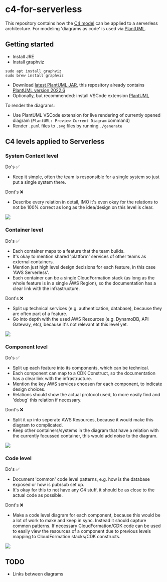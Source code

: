 # c4-for-serverless

This repository contains how the [C4 model](https://c4model.com/) can be applied to a serverless architecture. For modeling 'diagrams as code' is used via [PlantUML](https://plantuml.com/).

## Getting started

- Install JRE
- Install graphviz
```
sudo apt install graphviz
sudo brew install graphviz
```
- Download [latest PlantUML JAR](https://plantuml.com/download), this repository already contains [PlantUML version 2022.6](https://github.com/plantuml/plantuml/releases/download/v1.2022.6/plantuml-1.2022.6.jar)
- Optionally, but recommended: install VSCode extension [PlantUML](https://marketplace.visualstudio.com/items?itemName=jebbs.plantuml)

To render the diagrams:

- Use PlantUML VSCode extension for live rendering of currently opened diagram (`PlantUML: Preview Current Diagram` command)
- Render `.puml` files to `.svg` files by running `./generate`

## C4 levels applied to Serverless

### System Context level

Do's ✅

- Keep it simple, often the team is responsible for a single system so just put a single system there.


Dont's ❌

- Describe every relation in detail, IMO it's even okay for the relations to not be 100% correct as long as the idea/design on this level is clear.


![](diagrams/system-context/system-context.svg)

### Container level

Do's ✅

- Each container maps to a feature that the team builds.
- It's okay to mention shared 'platform' services of other teams as external containers.
- Mention just high level design decisions for each feature, in this case 'AWS Serverless'.
- Each container can be a single CloudFormation stack (as long as the whole feature is in a single AWS Region), so the documentation has a clear link with the infrastructure.

Dont's ❌

- Split up technical services (e.g. authentication, database), because they are often part of a feature. 
- Go into depth with the used AWS Resources (e.g. DynamoDB, API Gateway, etc), because it's not relevant at this level yet.

![](diagrams/container/pet-feeding-platform.svg)

### Component level

Do's ✅

- Split up each feature into its components, which can be technical.
- Each component can map to a CDK Construct, so the documentation has a clear link with the infrastructure.
- Mention the key AWS services choosen for each component, to indicate design choices.
- Relations should show the actual protocol used, to more easily find and 'debug' this relation if necessary.


Dont's ❌

- Split it up into seperate AWS Resources, because it would make this diagram to complicated.
- Keep other containers/systems in the diagram that have a relation with the currently focussed container, this would add noise to the diagram.

![](diagrams/component/feeding-reminder-service.svg)

### Code level

Do's ✅

- Document 'common' code level patterns, e.g. how is the database exposed or how is pub/sub set up. 
- It's okay for this to not have any C4 stuff, it should be as close to the actual code as possible.

Dont's ❌

- Make a code level diagram for each component, because this would be a lot of work to make and keep in sync. Instead it should capture common patterns. If necessary CloudFormation/CDK code can be used to easily view the resources of a component due to previous levels mapping to CloudFormation stacks/CDK constructs.

![](diagrams/code/management-component.svg)


## TODO

- Links between diagrams